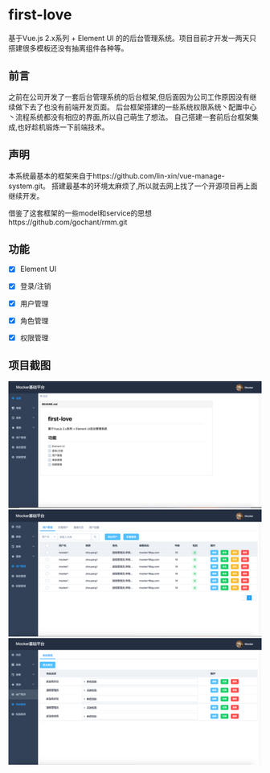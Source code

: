 
# first-love #
基于Vue.js 2.x系列 + Element UI 的的后台管理系统。项目目前才开发一两天只搭建很多模板还没有抽离组件各种等。

## 前言 ##
之前在公司开发了一套后台管理系统的后台框架,但后面因为公司工作原因没有继续做下去了也没有前端开发页面。
后台框架搭建的一些系统权限系统丶配置中心丶流程系统都没有相应的界面,所以自己萌生了想法。
自己搭建一套前后台框架集成,也好趁机锻炼一下前端技术。

## 声明 ##

本系统最基本的框架来自于https://github.com/lin-xin/vue-manage-system.git。
搭建最基本的环境太麻烦了,所以就去网上找了一个开源项目再上面继续开发。

借鉴了这套框架的一些model和service的思想https://github.com/gochant/rmm.git

## 功能 ##
- [x] Element UI
- [x] 登录/注销
- [x] 用户管理
- [x] 角色管理
- [x] 权限管理


## 项目截图 ##
![Image text](https://github.com/1211120248/vue-admin-manager/blob/master/screenshots/1.png)
![Image text](https://github.com/1211120248/vue-admin-manager/blob/master/screenshots/2.png)
![Image text](https://github.com/1211120248/vue-admin-manager/blob/master/screenshots/3.png)

